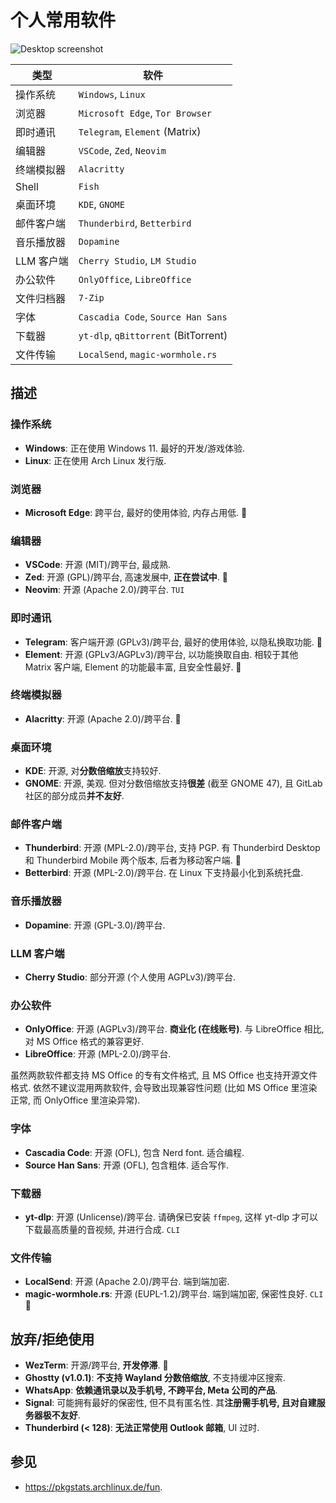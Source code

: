 # 个人常用软件

![Desktop screenshot](./assets/desktop.png)

| 类型       | 软件                                 |
|------------|--------------------------------------|
| 操作系统   | `Windows`, `Linux`                   |
| 浏览器     | `Microsoft Edge`, `Tor Browser`      |
| 即时通讯   | `Telegram`, `Element` (Matrix)       |
| 编辑器     | `VSCode`, `Zed`, `Neovim`            |
| 终端模拟器 | `Alacritty`                          |
| Shell      | `Fish`                               |
| 桌面环境   | `KDE`, `GNOME`                       |
| 邮件客户端 | `Thunderbird`, `Betterbird`          |
| 音乐播放器 | `Dopamine`                           |
| LLM 客户端 | `Cherry Studio`, `LM Studio`         |
| 办公软件   | `OnlyOffice`, `LibreOffice`          |
| 文件归档器 | `7-Zip`                              |
| 字体       | `Cascadia Code`, `Source Han Sans`   |
| 下载器     | `yt-dlp`, `qBittorrent` (BitTorrent) |
| 文件传输   | `LocalSend`, `magic-wormhole.rs`     |

## 描述

### 操作系统

- **Windows**: 正在使用 Windows 11. 最好的开发/游戏体验.
- **Linux**: 正在使用 Arch Linux 发行版.

### 浏览器

- **Microsoft Edge**: 跨平台, 最好的使用体验, 内存占用低. 📱

### 编辑器

- **VSCode**: 开源 (MIT)/跨平台, 最成熟.
- **Zed**: 开源 (GPL)/跨平台, 高速发展中, **正在尝试中**. 🦀
- **Neovim**: 开源 (Apache 2.0)/跨平台. `TUI`

### 即时通讯

- **Telegram**: 客户端开源 (GPLv3)/跨平台, 最好的使用体验, 以隐私换取功能. 📱
- **Element**: 开源 (GPLv3/AGPLv3)/跨平台, 以功能换取自由. 相较于其他 Matrix 客户端, Element 的功能最丰富, 且安全性最好. 📱

### 终端模拟器

- **Alacritty**: 开源 (Apache 2.0)/跨平台. 🦀

### 桌面环境

- **KDE**: 开源, 对**分数倍缩放**支持较好.
- **GNOME**: 开源, 美观. 但对分数倍缩放支持**很差** (截至 GNOME 47), 且 GitLab 社区的部分成员**并不友好**.

### 邮件客户端

- **Thunderbird**: 开源 (MPL-2.0)/跨平台, 支持 PGP. 有 Thunderbird Desktop 和 Thunderbird Mobile 两个版本, 后者为移动客户端. 📱
- **Betterbird**: 开源 (MPL-2.0)/跨平台. 在 Linux 下支持最小化到系统托盘.

### 音乐播放器

- **Dopamine**: 开源 (GPL-3.0)/跨平台.

### LLM 客户端

- **Cherry Studio**: 部分开源 (个人使用 AGPLv3)/跨平台.

### 办公软件

- **OnlyOffice**: 开源 (AGPLv3)/跨平台. **商业化 (在线账号)**. 与 LibreOffice 相比, 对 MS Office 格式的兼容更好.
- **LibreOffice**: 开源 (MPL-2.0)/跨平台.

虽然两款软件都支持 MS Office 的专有文件格式, 且 MS Office 也支持开源文件格式. 依然不建议混用两款软件, 会导致出现兼容性问题 (比如 MS Office 里渲染正常, 而 OnlyOffice 里渲染异常).  

### 字体

- **Cascadia Code**: 开源 (OFL), 包含 Nerd font. 适合编程.
- **Source Han Sans**: 开源 (OFL), 包含粗体. 适合写作.

### 下载器

- **yt-dlp**: 开源 (Unlicense)/跨平台. 请确保已安装 `ffmpeg`, 这样 yt-dlp 才可以下载最高质量的音视频, 并进行合成. `CLI`

### 文件传输

- **LocalSend**: 开源 (Apache 2.0)/跨平台. 端到端加密.
- **magic-wormhole.rs**: 开源 (EUPL-1.2)/跨平台. 端到端加密, 保密性良好. `CLI` 🦀

## 放弃/拒绝使用

- **WezTerm**: 开源/跨平台, **开发停滞**. 🦀
- **Ghostty (v1.0.1)**: **不支持 Wayland 分数倍缩放**, 不支持缓冲区搜索.
- **WhatsApp**: **依赖通讯录以及手机号, 不跨平台, Meta 公司的产品**.
- **Signal**: 可能拥有最好的保密性, 但不具有匿名性. 其**注册需手机号, 且对自建服务器极不友好**.
- **Thunderbird (< 128)**: **无法正常使用 Outlook 邮箱**, UI 过时.

## 参见

- <https://pkgstats.archlinux.de/fun>.
